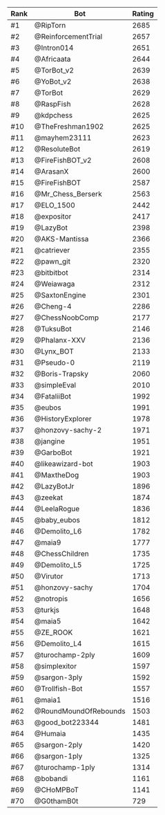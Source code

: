 Rank|Bot|Rating
---|---|---
#1|@RipTorn|2685
#2|@ReinforcementTrial|2657
#3|@Intron014|2651
#4|@Africaata|2644
#5|@TorBot_v2|2639
#6|@YoBot_v2|2638
#7|@TorBot|2629
#8|@RaspFish|2628
#9|@kdpchess|2625
#10|@TheFreshman1902|2625
#11|@mayhem23111|2623
#12|@ResoluteBot|2619
#13|@FireFishBOT_v2|2608
#14|@ArasanX|2600
#15|@FireFishBOT|2587
#16|@Mr_Chess_Berserk|2563
#17|@ELO_1500|2442
#18|@expositor|2417
#19|@LazyBot|2398
#20|@AKS-Mantissa|2366
#21|@catriever|2355
#22|@pawn_git|2320
#23|@bitbitbot|2314
#24|@Weiawaga|2312
#25|@SaxtonEngine|2301
#26|@Cheng-4|2286
#27|@ChessNoobComp|2177
#28|@TuksuBot|2146
#29|@Phalanx-XXV|2136
#30|@Lynx_BOT|2133
#31|@Pseudo-0|2119
#32|@Boris-Trapsky|2060
#33|@simpleEval|2010
#34|@FataliiBot|1992
#35|@eubos|1991
#36|@HistoryExplorer|1978
#37|@honzovy-sachy-2|1971
#38|@jangine|1951
#39|@GarboBot|1921
#40|@likeawizard-bot|1903
#41|@MaxtheDog|1903
#42|@LazyBotJr|1896
#43|@zeekat|1874
#44|@LeelaRogue|1836
#45|@baby_eubos|1812
#46|@Demolito_L6|1782
#47|@maia9|1777
#48|@ChessChildren|1735
#49|@Demolito_L5|1725
#50|@Virutor|1713
#51|@honzovy-sachy|1704
#52|@notropis|1656
#53|@turkjs|1648
#54|@maia5|1642
#55|@ZE_ROOK|1621
#56|@Demolito_L4|1615
#57|@turochamp-2ply|1609
#58|@simplexitor|1597
#59|@sargon-3ply|1592
#60|@Trollfish-Bot|1557
#61|@maia1|1516
#62|@RoundMoundOfRebounds|1503
#63|@good_bot223344|1481
#64|@Humaia|1435
#65|@sargon-2ply|1420
#66|@sargon-1ply|1325
#67|@turochamp-1ply|1314
#68|@bobandi|1161
#69|@CHoMPBoT|1141
#70|@G0thamB0t|729
